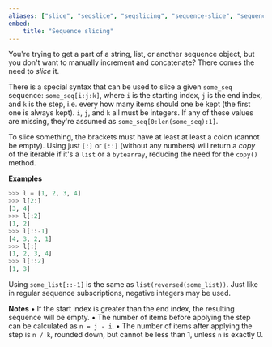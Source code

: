 ```yaml
---
aliases: ["slice", "seqslice", "seqslicing", "sequence-slice", "sequence-slicing"]
embed:
    title: "Sequence slicing"
---
```

You're trying to get a part of a string, list, or another sequence object, but you don't want to manually increment and concatenate? There comes the need to *slice* it.

There is a special syntax that can be used to slice a given `some_seq` sequence: `some_seq[i:j:k]`, where `i` is the starting index, `j` is the end index, and `k` is the step, i.e. every how many items should one be kept (the first one is always kept). `i`, `j`, and `k` all must be integers. If any of these values are missing, they're assumed as `some_seq[0:len(some_seq):1]`.

To slice something, the brackets must have at least at least a colon (cannot be empty). Using just `[:]` or `[::]` (without any numbers) will return a *copy* of the iterable if it's a `list` or a `bytearray`, reducing the need for the `copy()` method.

**Examples**
```py
>>> l = [1, 2, 3, 4]
>>> l[2:]
[3, 4]
>>> l[:2]
[1, 2]
>>> l[::-1]
[4, 3, 2, 1]
>>> l[:]
[1, 2, 3, 4]
>>> l[::2]
[1, 3]
```
Using `some_list[::-1]` is the same as `list(reversed(some_list))`. Just like in regular sequence subscriptions, negative integers may be used.

**Notes**
• If the start index is greater than the end index, the resulting sequence will be empty.
• The number of items before applying the step can be calculated as `n = j - i`.
• The number of items after applying the step is `n / k`, rounded down, but cannot be less than 1, unless `n` is exactly 0.
